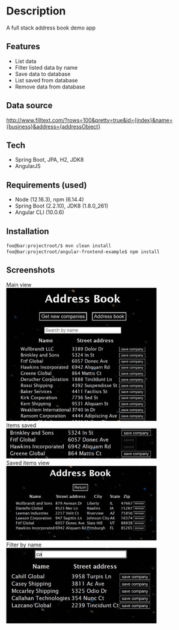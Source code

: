 # Description

A full stack address book demo app

## Features

- List data
- Filter listed data by name
- Save data to database
- List saved from database
- Remove data from database

## Data source

http://www.filltext.com/?rows=100&pretty=true&id={index}&name={business}&address={addressObject}

## Tech

- Spring Boot, JPA, H2, JDK8
- AngularJS

## Requirements (used)

- Node (12.16.3), npm (6.14.4)
- Spring Boot (2.2.10), JDK8 (1.8.0_261)
- Angular CLI (10.0.6)

## Installation

```console
foo@bar:projectroot/$ mvn clean install
foo@bar:projectroot/angular-frontend-example$ npm install
```

## Screenshots

Main view  
<img src="./screenshots/1.JPG" width="400">  
Items saved  
<img src="./screenshots/2.JPG" width="400">  
Saved items view  
<img src="./screenshots/3.JPG" width="400">  
Filter by name  
<img src="./screenshots/4.JPG" width="400">
